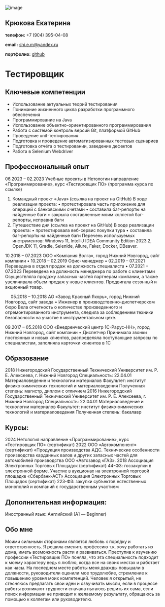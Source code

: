 ![image](https://github.com/Ekaterina7121994/Resume/assets/139957663/3c99eb3a-0198-424d-ba58-982bdb9581af)
## Крюкова Екатерина

**телефон:** +7 (904) 395-04-08

**email:** shi.e.m@yandex.ru

**портфолио:** [github](https://github.com/EkaterinaPortfolio)



# Тестировщик

## Ключевые компетенции

* Использование актуальных теорий тестирования
* Понимание жизненного цикла разработки программного обеспечения
* Программирование на Java
* Использование объектно-ориентированного программирования
* Работа с системой контроль версий Git, платформой GitHub
* Проведение unit-тестирования
* Подготовка и проведение автоматизированных тестовых сценариев
* Подготовка отчёта о тестировании, заведение дефектов
* Работа в Selenium Webdriver

## Профессиональный опыт

06.2023 – 02.2023
Учебные проекты в Нетологии
направление «Программирование», курс «Тестировщик ПО» (программа курса по ссылке)
1. Командный проект «Java» (ссылка на проект на GitHub)
В ходе реализации проекта:
•	протестировала часть приложение для операций с банковскими счетами
•	составила баг-репорты на найденные баги
•	закрыла составленные моим коллегой баг-репорты, исправив баги
2. Путешествие дня (ссылка на проект на GitHub)
В ходе реализации проекта:
•	протестировала веб-сервис покупки тура
•	составила баг-репорты на найденные баги
Перечень используемых инструментов: Windows 11, IntelliJ IDEA Community Edition 2023.2, OpenJDK 11, Gradle, Selenide, Allure, Faker, Docker, DBeaver.

10.2018 – 07.2023
ООО «Компания Волга», город Нижний Новгород, сайт компании
•	10.2018 – 02.2019 Офис-менеджер
•	02.2019 – 07.2021 Переведена в отдел продаж на должность специалиста 
•	07.2021 – 07.2023 Переведена на должность менеджера по работе с клиентами
Осуществляла продажу запасных частей партнерам компании, а также увеличивала объем продаж у новые клиентов. Продвигала сезонный и акционный товар.

 
05.2018 – 10.2018
АО «Завод Красный Якорь», город Нижний Новгород, сайт завода
•	Инженер в производственно-диспетчерском бюро
Вела отчетность о количестве произведенного и отремонтированного инструмента, следила за соблюдением техники безопасности на участке в инструментальном цехе.

09.2017 – 05.2018
ООО «Внедренческий центр 1С-Рарус-НН», город Нижний Новгород, сайт компании 
•	Диспетчер
Принимала звонки постоянных и новых клиентов, распределяла поступающие запросы по специалистам, заполняла карточки клиентов в 1С

## Образование
2018
Нижегородский Государственный Технический Университет им. Р. Е. Алексеева, г. Нижний Новгород
Специальность: 22.04.01 Материаловедение и технологии материалов
Факультет: институт физико-химических технологий и материаловедения
Полученная степень: магистр, диплом с отличием
2016
Нижегородский Государственный Технический Университет им. Р. Е. Алексеева, г. Нижний Новгород
Специальность: 22.04.01 Материаловедение и технологии материалов
Факультет: институт физико-химических технологий и материаловедения
Полученная степень: бакалавр

## Курсы:
2024
Нетология
направление «Программирование», курс «Тестировщик ПО» (сертификат)
2022
ООО «Автокомпонент» (сертификат)
«Продукция производства АДС. Технические особенности производства карданных валов и других запасных частей для автомобилей производства ООО «Автозавод «ГАЗ».
2018
Ассоциация Электронных Торговых Площадок (сертификат)
44-ФЗ: госзакупки в электронной форме. Участие в аукционах на электронной торговой площадке «Сбербанк-АСТ»
Ассоциация Электронных Торговых Площадок (сертификат)
223-ФЗ: закупки субъектов естественных монополий и компаний с государственным участием

## Дополнительная информация:
Иностранный язык: Английский (А1 — Beginner)

## Обо мне
Моими сильными сторонами является любовь к порядку и ответственность. Я решила сменить профессию т.к. хочу работать из дома, иметь возможность расти и развиваться. Преступив к изучению профессии «Тестировщик ПО» поняла, что эта специальность подходит к моему характеру ведь я люблю, когда все на своих местах и работает как часы. 
На последнем месте работы меня дважды повышали в должности, руководители оценили мое трудолюбие, стремление к повышению уровня моих компетенций. Человек я открытый, не стесняюсь предлагать свои идеи и озвучивать мысли, если в процессе работы возникают трудности сначала пытаюсь решить их сама, если поиск информации не приводит к желаемому результату, обращаюсь за помощью к коллегам или руководителю. 


